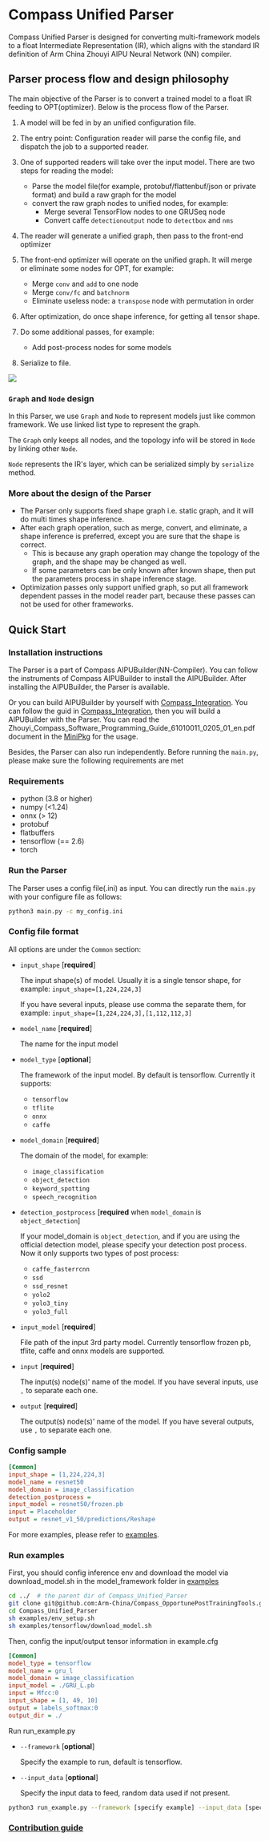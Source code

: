 # Compass Unified Parser

Compass Unified Parser is designed for converting multi-framework models to a float Intermediate Representation (IR), which aligns with the standard IR definition of Arm China Zhouyi AIPU Neural Network (NN) compiler.


## Parser process flow and design philosophy
The main objective of the Parser is to convert a trained model to a float IR feeding to OPT(optimizer). Below is the process flow of the Parser.

1. A model will be fed in by an unified configuration file.
2. The entry point: Configuration reader will parse the config file, and dispatch the job to a supported reader.
3. One of supported readers will take over the input model. There are two steps for reading the model:
    * Parse the model file(for example, protobuf/flattenbuf/json or private format) and build a raw graph for the model
    * convert the raw graph nodes to unified nodes, for example:
        * Merge several TensorFlow nodes to one GRUSeq node
        * Convert caffe `detectionoutput` node to `detectbox` and `nms`
4. The reader will generate a unified graph, then pass to the front-end optimizer
5. The front-end optimizer will operate on the unified graph. It will merge or eliminate some nodes for OPT, for example:
    * Merge `conv` and `add` to one node
    * Merge `conv/fc` and `batchnorm`
    * Eliminate useless node: a `transpose` node with permutation in order

6. After optimization, do once shape inference, for getting all tensor shape.

7. Do some additional passes, for example:
    * Add post-process nodes for some models

8. Serialize to file.

![](doc/images/parser_arch.svg)

### `Graph` and `Node` design

In this Parser, we use `Graph` and `Node` to represent models just like common framework. We use linked list type to represent the graph.

The `Graph` only keeps all nodes, and the topology info will be stored in `Node` by linking other `Node`.

`Node` represents the IR's layer, which can be serialized simply by `serialize` method.


### More about the design of the Parser

* The Parser only supports fixed shape graph i.e. static graph, and it will do multi times shape inference.
* After each graph operation, such as merge, convert, and eliminate, a shape inference is preferred, except you are sure that the shape is correct.
    * This is because any graph operation may change the topology of the graph, and the shape may be changed as well.
    * If some parameters can be only known after known shape, then put the parameters process in shape inference stage.
* Optimization passes only support unified graph, so put all framework dependent passes in the model reader part, because these passes can not be used for other frameworks.


## Quick Start

### Installation instructions

The Parser is a part of Compass AIPUBuilder(NN-Compiler). You can follow the instruments of Compass AIPUBuilder to install the AIPUBuilder. After installing the AIPUBuilder, the Parser is available.

Or you can build AIPUBuilder by yourself with [Compass_Integration](https://github.com/Arm-China/Compass_Integration). You can follow the guid in [Compass_Integration](https://github.com/Arm-China/Compass_Integration), then you will build a AIPUBuilder with the Parser. You can read the Zhouyi_Compass_Software_Programming_Guide_61010011_0205_01_en.pdf document in the [MiniPkg](https://aijishu.com/a/1060000000215443) for the usage.

Besides, the Parser can also run independently. Before running the `main.py`, please make sure the following requirements are met
### Requirements
* python (3.8 or higher)
* numpy (<1.24)
* onnx (> 12)
* protobuf
* flatbuffers
* tensorflow (== 2.6)
* torch

### Run the Parser

The Parser uses a config file(.ini) as input. You can directly run the `main.py` with your configure file as follows:
```bash
python3 main.py -c my_config.ini
```

### Config file format
All options are under the `Common` section:
* `input_shape` [__required__]

    The input shape(s) of model. Usually it is a single tensor shape, for example: `input_shape=[1,224,224,3]`

    If you have several inputs, please use comma the separate them, for example: `input_shape=[1,224,224,3],[1,112,112,3]`
* `model_name` [__required__]

    The name for the input model

* `model_type` [__optional__]

    The framework of the input model. By default is tensorflow. Currently it supports:
    * `tensorflow`
    * `tflite`
    * `onnx`
    * `caffe`

* `model_domain`  [__required__]

    The domain of the model, for example:
    * `image_classification`
    * `object_detection`
    * `keyword_spotting`
    * `speech_recognition`

* `detection_postprocess`  [__required__ when `model_domain` is  `object_detection`]

    If your model_domain is `object_detection`, and if you are using the official detection model, please specify your detection post process. Now it only supports two types of post process:

    * `caffe_fasterrcnn`
    * `ssd`
    * `ssd_resnet`
    * `yolo2`
    * `yolo3_tiny`
    * `yolo3_full`

* `input_model`  [__required__]

    File path of the input 3rd party model. Currently tensorflow frozen pb, tflite, caffe and onnx models are supported.

* `input`  [__required__]

    The input(s) node(s)' name of the model. If you have several inputs, use `,` to separate each one.

* `output`  [__required__]

    The output(s) node(s)' name of the model. If you have several outputs, use `,` to separate each one.

### Config sample
```ini
[Common]
input_shape = [1,224,224,3]
model_name = resnet50
model_domain = image_classification
detection_postprocess =
input_model = resnet50/frozen.pb
input = Placeholder
output = resnet_v1_50/predictions/Reshape
```

For more examples, please refer to [examples](examples).

### Run examples
First, you should config inference env and download the model via download_model.sh in the model_framework folder in [examples](examples)
```bash
cd ../  # the parent dir of Compass_Unified_Parser
git clone git@github.com:Arm-China/Compass_OpportunePostTrainingTools.git
cd Compass_Unified_Parser
sh examples/env_setup.sh
sh examples/tensorflow/download_model.sh
```

Then, config the input/output tensor information in example.cfg
```ini
[Common]
model_type = tensorflow
model_name = gru_l
model_domain = image_classification
input_model = ./GRU_L.pb
input = Mfcc:0
input_shape = [1, 49, 10]
output = labels_softmax:0
output_dir = ./
```

Run run_example.py
* `--framework` [__optional__]

    Specify the example to run, default is tensorflow.
* `--input_data` [__optional__]

    Specify the input data to feed, random data used if not present.

```bash
python3 run_example.py --framework [specify example] --input_data [specify feed data]
```

### [Contribution guide](doc/Contributing.md)